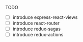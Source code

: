 TODO
 - [ ] introduce express-react-views
 - [ ] introduce react-router
 - [ ] introduce redux-sagas
 - [ ] introduce redux-actions
